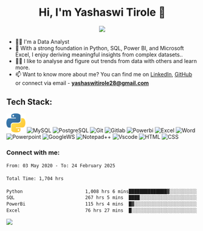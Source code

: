 <h1 align="center">Hi, I'm Yashaswi Tirole 👋</h1>
<p align="center">
<img src="https://readme-typing-svg.herokuapp.com/?color=45B6C4&width=380&height=45&lines="Data+Analyst;Data+story+telling;Data+visualizer;Nice+To+Meet+You+...&center=true"></a>
</p>

- 👨‍💻 I'm a Data Analyst
- 🌱 With a strong foundation in Python, SQL, Power BI, and Microsoft Excel, I enjoy deriving meaningful insights from complex datasets..
- 👯‍♀️ I like to analyse and figure out trends from data with others and learn more.
- 📫 Want to know more about me? You can find me on [LinkedIn](https://www.linkedin.com/in/yashaswi-tirole/), [GitHub](https://github.com/Yashaswitir28) or connect via email - **yashaswitirole28@gmail.com**

<h2 align="left">Tech Stack:</h2>
<div>
	
<img src="https://github.com/raivo-otp/issuer-icons/blob/master/vectors/python.org/python.svg" width="50" height="50" alt="Python" />
<img src="https://github.com/yurijserrano/Github-Profile-Readme-Logos/blob/master/databases/mysql.svg" width="50" height="50" alt="MySQL" />
<img src="https://github.com/yurijserrano/Github-Profile-Readme-Logos/blob/master/databases/postgresql.svg" width="50" height="50" alt="PostgreSQL" />
	<img src="https://github.com/yurijserrano/Github-Profile-Readme-Logos/blob/master/others/git.svg" width="50" height="50" alt="Git" />
	<img src="https://github.com/yurijserrano/Github-Profile-Readme-Logos/blob/master/cloud/gitlab.svg" width="50" height="50" alt="Gitlab" />
	<img src="https://github.com/microsoft/PowerBI-Icons/blob/main/PNG/Power-BI.png" width="50" height="50" alt="Powerbi" />
  <img src="https://github.com/sempostma/office365-icons/blob/master/png/1024/excel.png" width="50" height="50" alt="Excel" />
  <img src="https://github.com/sempostma/office365-icons/blob/master/png/1024/word.png" width="50" height="50" alt="Word" />
  <img src="https://github.com/sempostma/office365-icons/blob/master/png/1024/powerpoint.png" width="50" height="50" alt="Powerpoint" />
  <img src="https://github.com/gilbarbara/logos/blob/main/logos/google-workspace.svg" width="50" height="50" alt="GoogleWS" />
  <img src="https://github.com/yurijserrano/Github-Profile-Readme-Logos/blob/master/text%20editors/notepad%2B%2B.png" width="50" height="50" alt="Notepad++" />
  <img src="https://github.com/yurijserrano/Github-Profile-Readme-Logos/blob/master/text%20editors/vscode.svg" width="50" height="50" alt="Vscode" />
  <img src="https://github.com/yurijserrano/Github-Profile-Readme-Logos/blob/master/others/html.svg" width="50" height="50" alt="HTML" />
  <img src="https://github.com/yurijserrano/Github-Profile-Readme-Logos/blob/master/others/css.svg" width="50" height="50" alt="CSS" />

<h3 align="left">Connect with me:</h3> 
<div align="left">
<!-- <a href="https://www.linkedin.com/in/yashaswi-tirole/" target="_blank">
<img src=https://img.shields.io/badge/linkedin-%231E77B5.svg?&style=for-the-badge&logo=linkedin&logoColor=white alt=linkedin style="margin-bottom: 5px;" />
</a>  -->
<!-- <a href="https://github.com/Yashaswitir28" target="_blank">
<img src=https://img.shields.io/badge/github-%2324292e.svg?&style=for-the-badge&logo=github&logoColor=white alt=github style="margin-bottom: 5px;" />


</div>  
  
<br/> 
  
⭐️ From [Yashaswitir28](https://github.com/Yashaswitir28)

### WakaTime Activity Stats:
	
	
<!--START_SECTION:waka-->

```txt
From: 03 May 2020 - To: 24 February 2025

Total Time: 1,704 hrs

Python                       1,008 hrs 6 mins██████████████▓░░░░░░░░░░   59.16 %
SQL                          267 hrs 5 mins  ████░░░░░░░░░░░░░░░░░░░░░   15.67 %
PowerBi                      115 hrs 4 mins  █▓░░░░░░░░░░░░░░░░░░░░░░░   06.75 %
Excel                        76 hrs 27 mins  █░░░░░░░░░░░░░░░░░░░░░░░░   04.49 %
```

<!--END_SECTION:waka-->

![](https://komarev.com/ghpvc/?username=Yashaswitir28&color=green)
